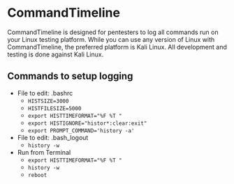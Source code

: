 # CommandTimeline
CommandTimeline is designed for pentesters to log all commands run on your Linux testing platform. While you can use any version of Linux with CommandTimeline, the preferred platform is Kali Linux. All development and testing is done against Kali Linux.

## Commands to setup logging
* File to edit: .bashrc
  * `HISTSIZE=3000`
  * `HISTFILESIZE=5000`
  * `export HISTTIMEFORMAT="%F %T "`
  * `export HISTIGNORE="histor*:clear:exit"`
  * `export PROMPT_COMMAND='history -a'`
* File to edit: .bash_logout
  * `history -w`
* Run from Terminal
  * `export HISTTIMEFORMAT="%F %T "`
  * `history -w`
  * `reboot`
